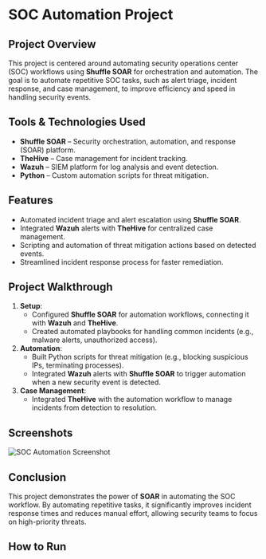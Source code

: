 # SOC Automation Project

## Project Overview
This project is centered around automating security operations center (SOC) workflows using **Shuffle SOAR** for orchestration and automation. The goal is to automate repetitive SOC tasks, such as alert triage, incident response, and case management, to improve efficiency and speed in handling security events.

## Tools & Technologies Used
- **Shuffle SOAR** – Security orchestration, automation, and response (SOAR) platform.
- **TheHive** – Case management for incident tracking.
- **Wazuh** – SIEM platform for log analysis and event detection.
- **Python** – Custom automation scripts for threat mitigation.

## Features
- Automated incident triage and alert escalation using **Shuffle SOAR**.
- Integrated **Wazuh** alerts with **TheHive** for centralized case management.
- Scripting and automation of threat mitigation actions based on detected events.
- Streamlined incident response process for faster remediation.

## Project Walkthrough
1. **Setup**:
   - Configured **Shuffle SOAR** for automation workflows, connecting it with **Wazuh** and **TheHive**.
   - Created automated playbooks for handling common incidents (e.g., malware alerts, unauthorized access).
2. **Automation**:
   - Built Python scripts for threat mitigation (e.g., blocking suspicious IPs, terminating processes).
   - Integrated **Wazuh** alerts with **Shuffle SOAR** to trigger automation when a new security event is detected.
3. **Case Management**:
   - Integrated **TheHive** with the automation workflow to manage incidents from detection to resolution.

## Screenshots
![SOC Automation Screenshot](https://github.com/danielcarter7123/SOC-Automation-Project/blob/main/your-screenshot.png)

## Conclusion
This project demonstrates the power of **SOAR** in automating the SOC workflow. By automating repetitive tasks, it significantly improves incident response times and reduces manual effort, allowing security teams to focus on high-priority threats.

## How to Run

